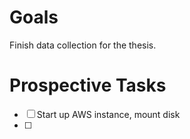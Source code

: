 # Goals

Finish data collection for the thesis.


# Prospective Tasks

* [ ] Start up AWS instance, mount disk
* [ ] 
